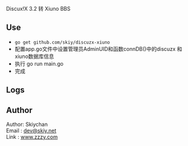 Discux!X 3.2 转 Xiuno BBS

## Use
- ```go get github.com/skiy/discuzx-xiuno```   
- 配置app.go文件中设置管理员AdminUID和函数connDB()中的discuzx 和 xiuno数据库信息
- 执行 go run main.go
- 完成

## Logs

## Author
Author: Skiychan   
Email : dev@skiy.net   
Link  : www.zzzy.com   